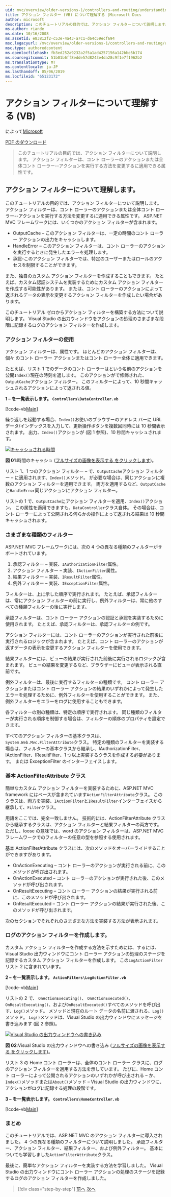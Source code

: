 ```yaml
---
uid: mvc/overview/older-versions-1/controllers-and-routing/understanding-action-filters-vb
title: アクション フィルター (VB) について理解する |Microsoft Docs
author: microsoft
description: このチュートリアルの目的では、アクション フィルターについて説明します。 コント ローラーのアクションまたはコント ローラー全体に適用できる属性をアクション フィルターには.
ms.author: riande
ms.date: 10/16/2008
ms.assetid: e83812f2-c53e-4a43-a7c1-d64c59ecf694
msc.legacyurl: /mvc/overview/older-versions-1/controllers-and-routing/understanding-action-filters-vb
msc.type: authoredcontent
ms.openlocfilehash: fb3ed252a9232a2f5a1ad4257156a142bbe5b174
ms.sourcegitcommit: 51b01b6ff8edde57d8243e4da28c9f1e7f1962b2
ms.translationtype: MT
ms.contentlocale: ja-JP
ms.lasthandoff: 05/06/2019
ms.locfileid: "65123172"
---
```

# <a name="understanding-action-filters-vb"></a>アクション フィルターについて理解する (VB)

によって[Microsoft](https://github.com/microsoft)

[PDF のダウンロード](http://download.microsoft.com/download/e/f/3/ef3f2ff6-7424-48f7-bdaa-180ef64c3490/ASPNET_MVC_Tutorial_14_VB.pdf)

> このチュートリアルの目的では、アクション フィルターについて説明します。 アクション フィルターは、コント ローラーのアクションまたは全体コント ローラー--アクションを実行する方法を変更するに適用できる属性です。

## <a name="understanding-action-filters"></a>アクション フィルターについて理解します。

このチュートリアルの目的では、アクション フィルターについて説明します。 アクション フィルターは、コント ローラーのアクションまたは全体コント ローラー--アクションを実行する方法を変更するに適用できる属性です。 ASP.NET MVC フレームワークには、いくつかのアクション フィルターが含まれます。

- OutputCache – このアクション フィルターは、一定の時間のコント ローラー アクションの出力をキャッシュします。
- HandleError – このアクション フィルターは、コント ローラーのアクションを実行するときに発生したエラーを処理します。
- 承認-このアクション フィルターでは、特定のユーザーまたはロールのアクセスを制限することができます。

また、独自のカスタム アクション フィルターを作成することもできます。 たとえば、カスタム認証システムを実装するためにカスタム アクション フィルターを作成する可能性があります。 または、コント ローラーのアクションによって返されるデータの表示を変更するアクション フィルターを作成したい場合があります。

このチュートリアル ゼロからアクション フィルターを構築する方法について説明します。 Visual Studio の出力ウィンドウをアクションの処理のさまざまな段階に記録するログのアクション フィルターを作成します。

### <a name="using-an-action-filter"></a>アクション フィルターの使用

アクション フィルターは、属性です。 ほとんどのアクション フィルターは、個々 のコント ローラー アクションまたはコント ローラー全体に適用できます。

たとえば、リスト 1 でのデータのコント ローラーはという名前のアクションを公開`Index()`現在の時刻を返します。 このアクションがで修飾された、`OutputCache`アクション フィルター。 このフィルターによって、10 秒間キャッシュされるアクションによって返される値。

**1 – を一覧表示します。 `Controllers\DataController.vb`**

[!code-vb[Main](understanding-action-filters-vb/samples/sample1.vb)]

繰り返しを起動する場合、`Index()`お使いのブラウザーのアドレス バーに URL データ/インデックスを入力して、更新操作ボタンを複数回同時には 10 秒間表示されます。 出力、`Index()`アクションが (図 1 参照)、10 秒間キャッシュされます。

[![キャッシュされる時間](understanding-action-filters-vb/_static/image2.png)](understanding-action-filters-vb/_static/image1.png)

**図 01**:時間のキャッシュ ([フルサイズの画像を表示する をクリックします](understanding-action-filters-vb/_static/image3.png))。

リスト 1、1 つのアクション フィルター – で、`OutputCache`アクション フィルター – に適用されます、`Index()`メソッド。 が必要な場合は、同じアクションに複数のアクション フィルターを適用できます。 両方を適用するなど、`OutputCache`と`HandleError`同じアクションにアクション フィルター。

リストの 1 で、`OutputCache`にアクション フィルターを適用、`Index()`アクション。 この属性を適用できますも、`DataController`クラス自体。 その場合は、コント ローラーによって公開される何らかの操作によって返される結果は 10 秒間キャッシュされます。

### <a name="the-different-types-of-filters"></a>さまざまな種類のフィルター

ASP.NET MVC フレームワークには、次の 4 つの異なる種類のフィルターがサポートされています。

1. 承認フィルター – 実装、`IAuthorizationFilter`属性。
2. アクション フィルター – 実装、`IActionFilter`属性。
3. 結果フィルター – 実装、`IResultFilter`属性。
4. 例外フィルター – 実装、`IExceptionFilter`属性。

フィルターは、上に示した順序で実行されます。 たとえば、承認フィルターは、常にアクション フィルターの前に実行し、例外フィルターは、常に他のすべての種類フィルターの後に実行します。

承認フィルターは、コント ローラー アクションの認証と承認を実装するために使用されます。 たとえば、承認フィルターは、承認フィルターの例です。

アクション フィルターには、コント ローラーのアクションが実行された前後に実行されるロジックが含まれます。 たとえば、コント ローラーのアクションが返すデータの表示を変更するアクション フィルターを使用できます。

結果フィルターには、ビューの結果が実行された前後に実行されるロジックが含まれます。 ビューの結果を変更するなど、ブラウザーにビューが表示される直前です。

例外フィルターは、最後に実行するフィルターの種類です。 コント ローラー アクションまたはコント ローラー アクションの結果のいずれかによって発生したエラーを処理するために、例外フィルターを使用することができます。 また、例外フィルターをエラーをログに使用することもできます。

各フィルターの別の種類は、特定の順序で実行されます。 同じ種類のフィルターが実行される順序を制御する場合は、フィルターの順序のプロパティを設定できます。

すべてのアクション フィルターの基本クラスは、`System.Web.Mvc.FilterAttribute`クラス。 特定の種類のフィルターを実装する場合は、フィルターの基本クラスから継承し、IAuthorizationFilter、IActionFilter、IResultFilter、1 つ以上実装するクラスを作成する必要があります。 または ExceptionFilter のインターフェイスします。

### <a name="the-base-actionfilterattribute-class"></a>基本 ActionFilterAttribute クラス

簡単なカスタム アクション フィルターを実装するために、ASP.NET MVC framework にはベースが含まれています`ActionFilterAttribute`クラス。 このクラスは、両方を実装、`IActionFilter`と`IResultFilter`インターフェイスから継承して、`Filter`クラス。

用語をここでは、完全一致しません。 技術的には、ActionFilterAttribute クラスから継承するクラスは、アクション フィルターと結果フィルターの両方です。 ただし、loose の意味では、word のアクション フィルターは、ASP.NET MVC フレームワークでのフィルターの任意の型を参照する使用されます。

基本 ActionFilterAttribute クラスには、次のメソッドをオーバーライドすることができますがあります。

- OnActionExecuting – コント ローラーのアクションが実行される前に、このメソッドが呼び出されます。
- OnActionExecuted – コント ローラーのアクションが実行された後、このメソッドが呼び出されます。
- OnResultExecuting – コント ローラー アクションの結果が実行される前に、このメソッドが呼び出されます。
- OnResultExecuted – コント ローラー アクションの結果が実行された後、このメソッドが呼び出されます。

次のセクションでそれぞれのさまざまな方法を実装する方法が表示されます。

### <a name="creating-a-log-action-filter"></a>ログのアクション フィルターを作成します。

カスタム アクション フィルターを作成する方法を示すためには、するには、Visual Studio 出力ウィンドウにコント ローラー アクションの処理のステージを記録するカスタム アクション フィルターを作成します。 この`LogActionFilter`リスト 2 に含まれています。

**2 – を一覧表示します。 `ActionFilters\LogActionFilter.vb`**

[!code-vb[Main](understanding-action-filters-vb/samples/sample2.vb)]

リストの 2 で、 `OnActionExecuting()`、 `OnActionExecuted()`、 `OnResultExecuting()`、および`OnResultExecuted()`すべてのメソッドを呼び出す、`Log()`メソッド。 メソッドと現在のルート データの名前に渡される、`Log()`メソッド。 `Log()`メソッドは、Visual Studio の出力ウィンドウにメッセージを書き込みます (図 2 参照)。

[![Visual Studio の出力ウィンドウへの書き込み](understanding-action-filters-vb/_static/image5.png)](understanding-action-filters-vb/_static/image4.png)

**図 02**:Visual Studio の出力ウィンドウへの書き込み ([フルサイズの画像を表示する をクリックします](understanding-action-filters-vb/_static/image6.png))。

リスト 3 の Home コント ローラーは、全体のコント ローラー クラスに、ログのアクション フィルターを適用する方法を示しています。 たびに、Home コント ローラーによって公開されるアクションのいずれかが呼び出される – か、`Index()`メソッドまたは`About()`メソッド – Visual Studio の出力ウィンドウに、アクションがログに記録する処理の段階です。

**3 – を一覧表示します。 `Controllers\HomeController.vb`**

[!code-vb[Main](understanding-action-filters-vb/samples/sample3.vb)]

### <a name="summary"></a>まとめ

このチュートリアルでは、ASP.NET MVC のアクション フィルターに導入されました。 4 つの異なる種類のフィルターについて説明しました。 承認フィルター、アクション フィルター、結果フィルター、および例外フィルター。 基本についても学習しました`ActionFilterAttribute`クラス。

最後に、簡単なアクション フィルターを実装する方法を学習しました。 Visual Studio の出力ウィンドウにコント ローラー アクションの処理のステージを記録するログのアクション フィルターを作成しました。

> [!div class="step-by-step"]
> [前へ](asp-net-mvc-routing-overview-vb.md)
> [次へ](improving-performance-with-output-caching-vb.md)
